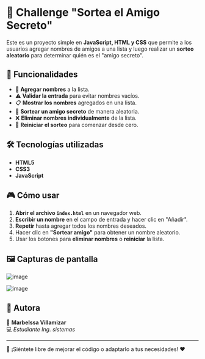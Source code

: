 # 🎉 Challenge "Sortea el Amigo Secreto"

Este es un proyecto simple en **JavaScript, HTML y CSS** que permite a los usuarios agregar nombres de amigos a una lista y luego realizar un **sorteo aleatorio** para determinar quién es el "amigo secreto". 

## 🚀 Funcionalidades

- 📌 **Agregar nombres** a la lista.
- ⚠️ **Validar la entrada** para evitar nombres vacíos.
- 📋 **Mostrar los nombres** agregados en una lista.
- 🎲 **Sortear un amigo secreto** de manera aleatoria.
- ❌ **Eliminar nombres individualmente** de la lista.
- 🔄 **Reiniciar el sorteo** para comenzar desde cero.

## 🛠️ Tecnologías utilizadas

- **HTML5**  
- **CSS3**  
- **JavaScript**  


## 🎮 Cómo usar

1. **Abrir el archivo `index.html`** en un navegador web.  
2. **Escribir un nombre** en el campo de entrada y hacer clic en "Añadir".  
3. **Repetir** hasta agregar todos los nombres deseados.  
4. Hacer clic en **"Sortear amigo"** para obtener un nombre aleatorio.  
5. Usar los botones para **eliminar nombres** o **reiniciar** la lista.  

## 🖼️ Capturas de pantalla

![image](https://github.com/user-attachments/assets/c4c2e41f-61b2-4d1c-b99e-7cff2346eef1)


![image](https://github.com/user-attachments/assets/1abe2d10-9d7f-46a2-93c9-60de7966ff3b)


## 📌 Autora

👤 **Marbelssa Villamizar**  
💻 *Estudiante Ing. sistemas*  

---

📢 ¡Siéntete libre de mejorar el código o adaptarlo a tus necesidades! ❤


